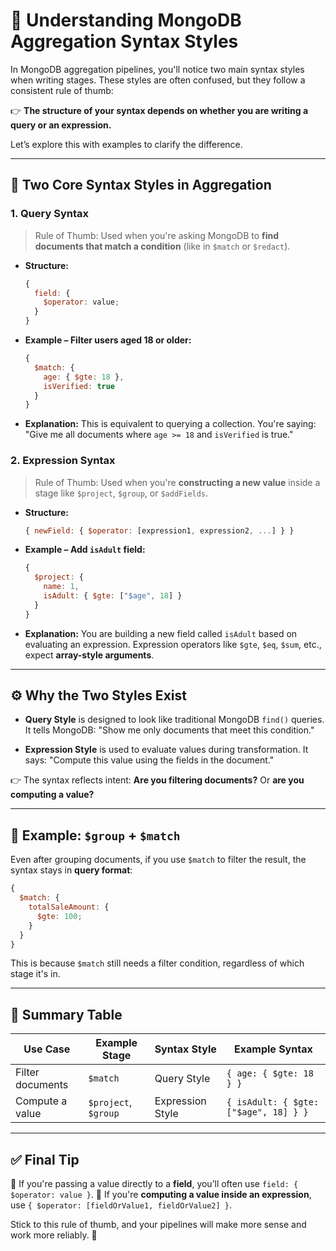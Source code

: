 # 🧠 Understanding MongoDB Aggregation Syntax Styles

In MongoDB aggregation pipelines, you'll notice two main syntax styles when
writing stages. These styles are often confused, but they follow a consistent
rule of thumb:

👉 **The structure of your syntax depends on whether you are writing a query or
an expression.**

Let’s explore this with examples to clarify the difference.

---

## 🧩 Two Core Syntax Styles in Aggregation

### 1. **Query Syntax**

> Rule of Thumb: Used when you're asking MongoDB to **find documents that match
> a condition** (like in `$match` or `$redact`).

- **Structure:**
  ```js
  {
    field: {
      $operator: value;
    }
  }
  ```

- **Example – Filter users aged 18 or older:**
  ```js
  {
    $match: {
      age: { $gte: 18 },
      isVerified: true
    }
  }
  ```

- **Explanation:** This is equivalent to querying a collection. You're saying:
  "Give me all documents where `age >= 18` and `isVerified` is true."

### 2. **Expression Syntax**

> Rule of Thumb: Used when you're **constructing a new value** inside a stage
> like `$project`, `$group`, or `$addFields`.

- **Structure:**
  ```js
  { newField: { $operator: [expression1, expression2, ...] } }
  ```

- **Example – Add `isAdult` field:**
  ```js
  {
    $project: {
      name: 1,
      isAdult: { $gte: ["$age", 18] }
    }
  }
  ```

- **Explanation:** You are building a new field called `isAdult` based on
  evaluating an expression. Expression operators like `$gte`, `$eq`, `$sum`,
  etc., expect **array-style arguments**.

---

## ⚙️ Why the Two Styles Exist

- **Query Style** is designed to look like traditional MongoDB `find()` queries.
  It tells MongoDB: "Show me only documents that meet this condition."

- **Expression Style** is used to evaluate values during transformation. It
  says: "Compute this value using the fields in the document."

👉 The syntax reflects intent: **Are you filtering documents?** Or **are you
computing a value?**

---

## 🔁 Example: `$group` + `$match`

Even after grouping documents, if you use `$match` to filter the result, the
syntax stays in **query format**:

```js
{
  $match: {
    totalSaleAmount: {
      $gte: 100;
    }
  }
}
```

This is because `$match` still needs a filter condition, regardless of which
stage it's in.

---

## 🧪 Summary Table

| Use Case         | Example Stage        | Syntax Style     | Example Syntax                        |
| ---------------- | -------------------- | ---------------- | ------------------------------------- |
| Filter documents | `$match`             | Query Style      | `{ age: { $gte: 18 } }`               |
| Compute a value  | `$project`, `$group` | Expression Style | `{ isAdult: { $gte: ["$age", 18] } }` |

---

## ✅ Final Tip

📌 If you're passing a value directly to a **field**, you’ll often use
`field: { $operator: value }`. 📌 If you're **computing a value inside an
expression**, use `{ $operator: [fieldOrValue1, fieldOrValue2] }`.

Stick to this rule of thumb, and your pipelines will make more sense and work
more reliably. 🚀
